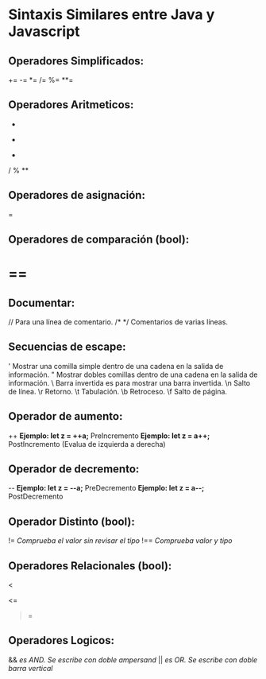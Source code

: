 # Sintaxis Similares entre Java y Javascript
## Operadores Simplificados:
+=
-=
*=
/=
%=
**=

## Operadores Aritmeticos:
+
-
*
/
%
**

## Operadores de asignación:
=

## Operadores de comparación (bool): 
==
=== 

## Documentar:
// Para una línea de comentario.
/* */ Comentarios de varias líneas.

## Secuencias de escape:
\' Mostrar una comilla simple dentro de una cadena en la salida de información.
\" Mostrar dobles comillas dentro de una cadena en la salida de información.
\\ Barra invertida es para mostrar una barra invertida.
\n Salto de línea.
\r Retorno.
\t Tabulación.
\b Retroceso.
\f Salto de página.

## Operador de aumento:
++
**Ejemplo: let z = ++a;** PreIncremento
**Ejemplo: let z = a++;** PostIncremento (Evalua de izquierda a derecha)

## Operador de decremento:
--
**Ejemplo: let z = --a;** PreDecremento
**Ejemplo: let z = a--;** PostDecremento

## Operador Distinto (bool):
!= _Comprueba el valor sin revisar el tipo_
!== _Comprueba valor y tipo_

## Operadores Relacionales (bool):
<
>
<=
>=

## Operadores Logicos:
&& _es AND. Se escribe con doble ampersand_
|| _es OR. Se escribe con doble barra vertical_